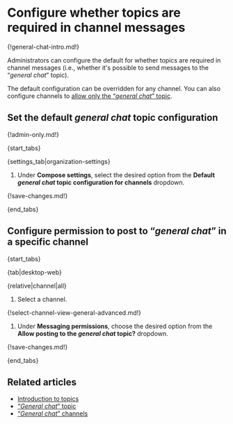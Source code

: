 # Configure whether topics are required in channel messages

{!general-chat-intro.md!}

Administrators can configure the default for whether topics are required in
channel messages (i.e., whether it's possible to send messages to the “*general
chat*” topic).

The default configuration can be overridden for any channel. You can also
configure channels to [allow only the “*general chat*”
topic](/help/general-chat-channels).

## Set the default *general chat* topic configuration

{!admin-only.md!}

{start_tabs}

{settings_tab|organization-settings}

1. Under **Compose settings**, select the desired option from the **Default
   *general chat* topic configuration for channels** dropdown.

{!save-changes.md!}

{end_tabs}

## Configure permission to post to “*general chat*” in a specific channel

{start_tabs}

{tab|desktop-web}

{relative|channel|all}

1. Select a channel.

{!select-channel-view-general-advanced.md!}

1. Under **Messaging permissions**, choose the desired option from the **Allow
   posting to the *general chat* topic?** dropdown.

{!save-changes.md!}

{end_tabs}

## Related articles

* [Introduction to topics](/help/introduction-to-topics)
* [“*General chat*” topic](/help/general-chat-topic)
* [“*General chat*” channels](/help/general-chat-channels)
